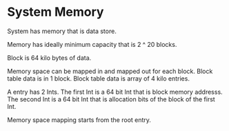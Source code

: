 # System Memory

System has memory that is data store.

Memory has ideally minimum capacity that is 
2 ^ 20 blocks.

Block is 64 kilo bytes of data.

Memory space can be mapped in and mapped out for each block.
Block table data is in 1 block.
Block table data is array of 4 kilo entries.

A entry has 2 Ints.
The first Int is a 64 bit Int that is block memory addresss.
The second Int is a 64 bit Int that is allocation bits of the block of the first Int.

Memory space mapping starts from the root entry.